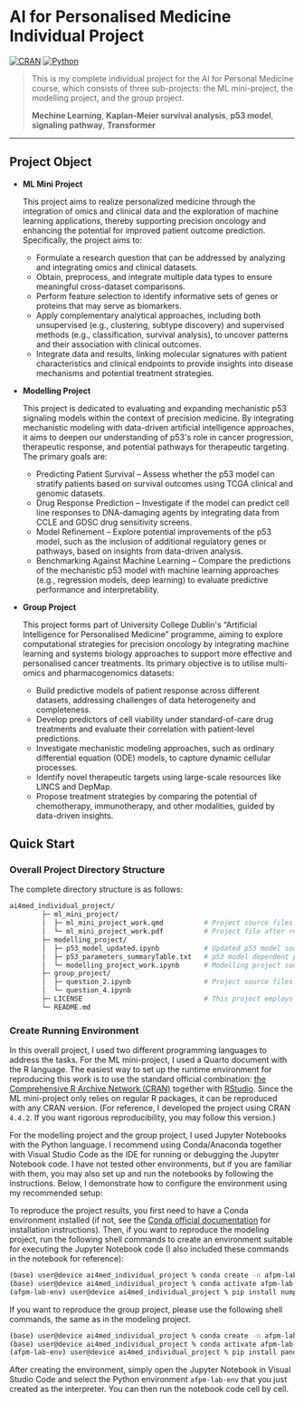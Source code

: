 # AI for Personalised Medicine Individual Project

[![CRAN](https://img.shields.io/badge/CRAN-4.4.2+-green.svg)](#) [![Python](https://img.shields.io/badge/python-3.10-blue.svg)](#)

> This is my complete individual project for the AI for Personal Medicine course, which consists of three sub-projects: the ML mini-project, the modelling project, and the group project.
> 
> **Mechine Learning**, **Kaplan-Meier survival analysis**, **p53 model**, **signaling pathway**, **Transformer**

---

## Project Object

- **ML Mini Project**

    This project aims to realize personalized medicine through the integration of omics and clinical data and the exploration of machine learning applications, thereby supporting precision oncology and enhancing the potential for improved patient outcome prediction. Specifically, the project aims to:
    - Formulate a research question that can be addressed by analyzing and integrating omics and clinical datasets.
    - Obtain, preprocess, and integrate multiple data types to ensure meaningful cross-dataset comparisons.
    - Perform feature selection to identify informative sets of genes or proteins that may serve as biomarkers.
    - Apply complementary analytical approaches, including both unsupervised (e.g., clustering, subtype discovery) and supervised methods (e.g., classification, survival analysis), to uncover patterns and their association with clinical outcomes.
    - Integrate data and results, linking molecular signatures with patient characteristics and clinical endpoints to provide insights into disease mechanisms and potential treatment strategies.

- **Modelling Project**

    This project is dedicated to evaluating and expanding mechanistic p53 signaling models within the context of precision medicine. By integrating mechanistic modeling with data-driven artificial intelligence approaches, it aims to deepen our understanding of p53's role in cancer progression, therapeutic response, and potential pathways for therapeutic targeting. The primary goals are:
    - Predicting Patient Survival – Assess whether the p53 model can stratify patients based on survival outcomes using TCGA clinical and genomic datasets.
    - Drug Response Prediction – Investigate if the model can predict cell line responses to DNA-damaging agents by integrating data from CCLE and GDSC drug sensitivity screens.
    - Model Refinement – Explore potential improvements of the p53 model, such as the inclusion of additional regulatory genes or pathways, based on insights from data-driven analysis.
    - Benchmarking Against Machine Learning – Compare the predictions of the mechanistic p53 model with machine learning approaches (e.g., regression models, deep learning) to evaluate predictive performance and interpretability.

- **Group Project**

    This project forms part of University College Dublin's “Artificial Intelligence for Personalised Medicine” programme, aiming to explore computational strategies for precision oncology by integrating machine learning and systems biology approaches to support more effective and personalised cancer treatments. Its primary objective is to utilise multi-omics and pharmacogenomics datasets:
    - Build predictive models of patient response across different datasets, addressing challenges of data heterogeneity and completeness.
    - Develop predictors of cell viability under standard-of-care drug treatments and evaluate their correlation with patient-level predictions.
    - Investigate mechanistic modeling approaches, such as ordinary differential equation (ODE) models, to capture dynamic cellular processes.
    - Identify novel therapeutic targets using large-scale resources like LINCS and DepMap.
    - Propose treatment strategies by comparing the potential of chemotherapy, immunotherapy, and other modalities, guided by data-driven insights.

## Quick Start

### Overall Project Directory Structure

The complete directory structure is as follows:

```bash
ai4med_individual_project/
        ├─ ml_mini_project/
        │  ├─ ml_mini_project_work.qmd          # Project source files (Quarto document format)
        │  └─ ml_mini_project_work.pdf          # Project file after rendering the project source file
        ├─ modelling_project/
        │  ├─ p53_model_updated.ipynb           # Updated p53 model source file provided by the lecturer
        │  ├─ p53_parameters_summaryTable.txt   # p53 model dependent parameter file
        │  └─ modelling_project_work.ipynb      # Modelling project source file (Jupyter notebook format)
        ├─ group_project/
        │  ├─ question_2.ipynb                  # Project source files
        │  └─ question_4.ipynb
        ├─ LICENSE                              # This project employs a custom licence; for details, see LICENCE
        └─ README.md
```

### Create Running Environment

In this overall project, I used two different programming languages to address the tasks. For the ML mini-project, I used a Quarto document with the R language. The easiest way to set up the runtime environment for reproducing this work is to use the standard official combination: [the Comprehensive R Archive Network (CRAN)](https://cran.r-project.org/mirrors.html) together with [RStudio](https://posit.co/download/rstudio-desktop/). Since the ML mini-project only relies on regular R packages, it can be reproduced with any CRAN version. (For reference, I developed the project using CRAN `4.4.2`. If you want rigorous reproducibility, you may follow this version.)

For the modelling project and the group project, I used Jupyter Notebooks with the Python language. I recommend using Conda/Anaconda together with Visual Studio Code as the IDE for running or debugging the Jupyter Notebook code. I have not tested other environments, but if you are familiar with them, you may also set up and run the notebooks by following the instructions. Below, I demonstrate how to configure the environment using my recommended setup:

To reproduce the project results, you first need to have a Conda environment installed (if not, see the [Conda official documentation](https://docs.conda.io/projects/conda/en/stable/) for installation instructions). Then, if you want to reproduce the modeling project, run the following shell commands to create an environment suitable for executing the Jupyter Notebook code (I also included these commands in the notebook for reference):

```bash
(base) user@device ai4med_individual_project % conda create -n afpm-lab-env python=3.10 -y
(base) user@device ai4med_individual_project % conda activate afpm-lab-env
(afpm-lab-env) user@device ai4med_individual_project % pip install numpy pandas scipy matplotlib lifelines openpyxl
```

If you want to reproduce the group project, please use the following shell commands, the same as in the modeling project.

```bash
(base) user@device ai4med_individual_project % conda create -n afpm-lab-env python=3.10 -y
(base) user@device ai4med_individual_project % conda activate afpm-lab-env
(afpm-lab-env) user@device ai4med_individual_project % pip install pandas torch scikit-learn numpy matplotlib cmapPy
```

After creating the environment, simply open the Jupyter Notebook in Visual Studio Code and select the Python environment `afpm-lab-env` that you just created as the interpreter. You can then run the notebook code cell by cell.
